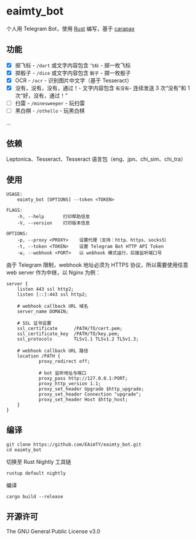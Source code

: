 # eaimty_bot

个人用 Telegram Bot，使用 [Rust](https://www.rust-lang.org/) 编写，基于 [carapax](https://github.com/tg-rs/carapax)

## 功能

- [x] 掷飞标 - `/dart` 或文字内容包含 `飞标` - 掷一枚飞标
- [x] 掷骰子 - `/dice` 或文字内容包含 `骰子` - 掷一枚骰子
- [x] OCR - `/ocr` - 识别图片中文字（基于 Tesseract）
- [x] 没有，没有，没有，通过！- 文字内容包含 `有没有`- 连续发送 3 次“没有”和 1 次“好，没有，通过！”
- [ ] 扫雷 - `/minesweeper` - 玩扫雷
- [ ] 黑白棋 - `/othello` - 玩黑白棋

...

## 依赖

Leptonica、Tesseract、Tesseract 语言包（eng、jpn、chi_sim、chi_tra）

## 使用

    USAGE:
        eaimty_bot [OPTIONS] --token <TOKEN>

    FLAGS:
        -h, --help       打印帮助信息
        -V, --version    打印版本信息

    OPTIONS:
        -p, --proxy <PROXY>    设置代理（支持：http、https、socks5）
        -t, --token <TOKEN>    设置 Telegram Bot HTTP API Token
        -w, --webhook <PORT>   以 webhook 模式运行，后接监听端口号

由于 Telegram 限制，webhook 地址必须为 HTTPS 协议，所以需要使用任意 web server 作为中继，以 Nginx 为例：

    server {
    	listen 443 ssl http2;
        listen [::]:443 ssl http2;

        # webhook callback URL 域名
        server_name DOMAIN;

        # SSL 证书设置
    	ssl_certificate      /PATH/TO/cert.pem;
    	ssl_certificate_key  /PATH/TO/key.pem;
        ssl_protocols        TLSv1.1 TLSv1.2 TLSv1.3;

        # webhook callback URL 路径
        location /PATH {
                proxy_redirect off;

                # bot 监听地址与端口
                proxy_pass http://127.0.0.1:PORT;
                proxy_http_version 1.1;
                proxy_set_header Upgrade $http_upgrade;
                proxy_set_header Connection "upgrade";
                proxy_set_header Host $http_host;
        }
    }

## 编译

    git clone https://github.com/EAimTY/eaimty_bot.git
    cd eaimty_bot

切换至 Rust Nightly 工具链

    rustup default nightly

编译

    cargo build --release

## 开源许可

The GNU General Public License v3.0